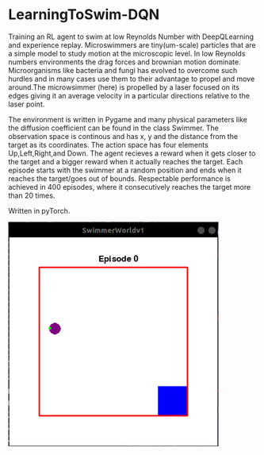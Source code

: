 # LearningToSwim-DQN
Training an RL agent to swim at low Reynolds Number with DeepQLearning and experience replay. Microswimmers are tiny(um-scale) particles that are a simple model to study motion at the microscopic level. In low Reynolds numbers environments the drag forces and brownian motion dominate. Microorganisms like bacteria and fungi has evolved to overcome such hurdles and in many cases use them to their advantage to propel and move around.The microwsimmer (here) is propelled by a laser focused on its edges giving it an average velocity in a particular directions relative to the laser point. 

The environment is written in Pygame and many physical parameters like the diffusion coefficient can be found in the class Swimmer. The observation space is continous and has x, y and the distance from the target as its coordinates. The action space has four elements Up,Left,Right,and Down. The agent recieves a reward when it gets closer to the target and a bigger reward when it actually reaches the target. Each episode starts with the swimmer at a random position and ends when it reaches the target/goes out of bounds. Respectable performance is achieved in 400 episodes, where it consecutively reaches the target more than 20 times. 

Written in pyTorch.

![Alt Text](training.gif)

